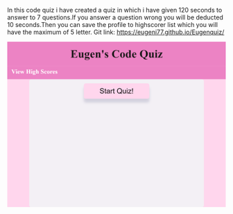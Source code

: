 In this code quiz i have created a quiz in which i have given 120 seconds to answer to 7 questions.If you answer a question wrong you will be deducted 10 seconds.Then you can save the profile to  highscorer list which you will have the maximum of 5 letter.
Git link:
https://eugeni77.github.io/Eugenquiz/

![Alt text](<127.0.0.1_5500_index.html (4).png>)
